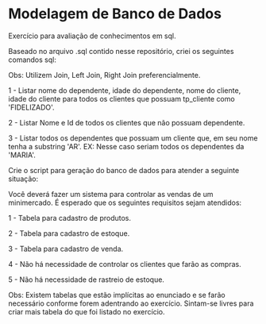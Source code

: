# Modelagem de Banco de Dados 

Exercício para avaliação de conhecimentos em sql. 

  

Baseado no arquivo .sql contido nesse repositório, criei os seguintes comandos sql: 

Obs: Utilizem Join, Left Join, Right Join preferencialmente. 

  

1 - Listar nome do dependente, idade do dependente, nome do cliente, idade do cliente para todos os clientes que possuam tp_cliente como 'FIDELIZADO'. 

2 - Listar Nome e Id de todos os clientes que não possuam dependente. 

3 - Listar todos os dependentes que possuam um cliente que, em seu nome tenha a substring 'AR'. EX: Nesse caso seriam todos os dependentes da 'MARIA'. 

  

  

Crie o script para geração do banco de dados para atender a seguinte situação: 

  

Você deverá fazer um sistema para controlar as vendas de um minimercado. É esperado que os seguintes requisitos sejam atendidos: 

  

1 - Tabela para cadastro de produtos. 

2 - Tabela para cadastro de estoque. 

3 - Tabela para cadastro de venda. 

4 - Não há necessidade de controlar os clientes que farão as compras. 

5 - Não há necessidade de rastreio de estoque. 

  

Obs: Existem tabelas que estão implícitas ao enunciado e se farão necessário conforme forem adentrando ao exercício. Sintam-se livres para criar mais tabela do que foi listado no exercício. 
